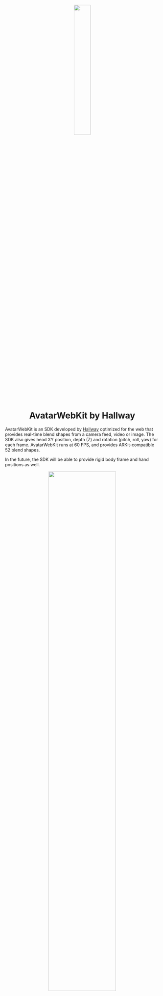 <p align="center">
  <img width="33%" height="auto" src="docs/assets/tryMe.gif">
  <h1 align="center">
    AvatarWebKit by Hallway
  </h1>
</p>

AvatarWebKit is an SDK developed by <a href="https://joinhallway.com" target="_blank" rel="noopener noreferrer">Hallway</a> optimized for the web that provides real-time blend shapes from a camera feed, video or image. The SDK also gives head XY position, depth (Z) and rotation (pitch, roll, yaw) for each frame. AvatarWebKit runs at 60 FPS, and provides ARKit-compatible 52 blend shapes.

In the future, the SDK will be able to provide rigid body frame and hand positions as well.

<p align="center">
  <img width="66%" height="auto" src="docs/assets/demo.gif">
</p>

Hallway drives their avatar technology using Machine Learning models that predict highly accurate blend shapes from images & video feeds in real-time. The ML pipeline is optimized for real-time video to achieve both high framerate and lifelike animations.

Our vision for the future is an "open metaverse" where you can take your character with you anywhere. We believe tools like AvatarWebKit can help pave that road. The models we've provided here are available to use in your applications for free. [Contact us](#contact-us) to get in touch about making your characters compatible with Hallway!

## Installation

```bash
# yarn
yarn add @quarkworks-inc/avatar-webkit

# npm
npm install @quarkworks-inc/avatar-webkit
```

## First Steps

1. [Get an API token](https://joinhallway.com/sdk/)

2. Start your predictor

```ts
import { AUPredictor } from '@quarkworks-inc/avatar-webkit'
// ...

let predictor = new AUPredictor({
  apiToken: <YOUR_API_TOKEN>,
  shouldMirrorOutput: true,
})

let stream = await navigator.mediaDevices.getUserMedia({
  audio: false,
  video: {
    width: { ideal: 640 },
    height: { ideal: 360 },
    facingMode: 'user'
  }
})

predictor.onPredict = (results => {
  console.log(results)
})

// or if you like RX
predictor.dataStream.subscribe(results => {
  console.log(results)
})

predictor.start({ stream })
```

# More Docs

https://docs.google.com/document/d/16c3qSYvMi_5l2zXdrsykb2xH6XneOqxTd2wwnEVawxY/edit#


# Example Projects

### Using AvatarWebKit
- [Basic example running predictor w/o rendering](examples/blendshapes-only)
- [Predictor + React + Three.js (basic)](examples/react-app-with-threejs)
- [Video Call Style UI](examples/render-multiple-avatars)
- [Using our rendering kit module](examples/hallway-rendering-tools)

### Popular model integrations

- [ReadyPlayerMe Examples](examples/ready-player-me-tutorials)

# FAQ

### API Token? What is that and why do I need it?
An API key is your unique identifier that will allow you to authenticate when using the SDK. [You can sign up for one here.](https://joinhallway.com/sdk)

### What browsers are supported?
We recommend Chromium based browsers for best performance, but all other major browsers are supported. We are currently working on performance improvements for Safari, Firefox and Edge.

### Is mobile supported?
The models will currently run on mobile but need to be optimized. We are working on configuration options which will allow you to choose to run lighter models.

### Do you have any native SDKs?

We do not have an official SDK yet, but our ML pipeline is native-first and the models are used in our Mac OS app [Hallway Tile](https://joinhallway.com). We have the capability to create SDKs for most common platforms (macOS/Windows/Linux, iOS/Android). Each SDK will follow the same data standard for BlendShapes/predictions and will include encoders for portability between environments. This means you can do some creative things between native, web, etc.!

If you are interested in native SDKs, we'd love to hear from you!

### Is this production ready?

Yes, depending on your needs. There may be a couple rough edges at the moment, but the SDK has been in use internally at our company for over 1 year and in production with several pilot companies.

We are currently making no SLAs for the SDK, but we are happy to cooperate with you on any improvements you need to get it going in production. 

### Can I make feature requests?

YES!!! We are in an open beta currently and would love to hear your feedback. [Contact us](#contact-us) on Discord or by email.

### What’s the best place to reach out for support?

We are active daily on our  and can help with any problems you may have! If discord doesn’t work for you, reach out to 

# Contact Us

Our team is primarily in U.S. timezones, but we are pretty active on Discord and over email! We've love to hear your thoughts, feedback, ideas or provide any support you need.

[Discord](https://discord.gg/jYCHaMASz7)

[contact@joinhallway.com](mailto:contact@joinhallway.com)

[support@joinhallway.com](mailto:support@joinhallway.com)

# Other Hallway Tools

https://github.com/Hallway-Inc/AvatarWebKit-Rendering

If you are using three, we've released this open source tooling module you can import freely. This pairs especially well with video-call style apps, as we provide a three world setup that works well for rendering multiple avatars on screen at once Zoom-style.

[TODO] More coming :)